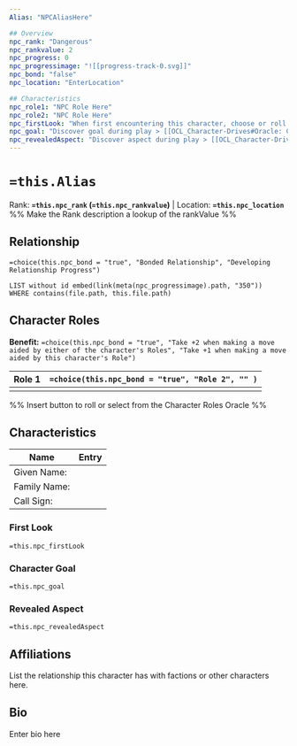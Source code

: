 ```yaml
---
Alias: "NPCAliasHere"

## Overview
npc_rank: "Dangerous"
npc_rankvalue: 2
npc_progress: 0
npc_progressimage: "![[progress-track-0.svg]]"
npc_bond: "false"
npc_location: "EnterLocation"

## Characteristics
npc_role1: "NPC Role Here"
npc_role2: "NPC Role Here"
npc_firstLook: "When first encountering this character, choose or roll 1-2 times on the [[OCL_Character-Approach#Oracle: Character First Look|First Look Oracle]]"
npc_goal: "Discover goal during play > [[OCL_Character-Drives#Oracle: Character Goal|Character Goal Oracle]]"
npc_revealedAspect: "Discover aspect during play > [[OCL_Character-Drives#Oracle: Character Revealed Aspect|Character Revealed Aspect Oracle]]"
---
```

# `=this.Alias`
Rank: **`=this.npc_rank` (`=this.npc_rankvalue`)** | Location: **`=this.npc_location`**
%% Make the Rank description a lookup of the rankValue %%

## Relationship
 
 `=choice(this.npc_bond = "true", "Bonded Relationship", "Developing Relationship Progress")`
 ```dataview
LIST without id embed(link(meta(npc_progressimage).path, "350"))
WHERE contains(file.path, this.file.path)
```

## Character Roles
 **Benefit:** `=choice(this.npc_bond = "true", "Take +2 when making a move aided by either of the character's Roles", "Take +1 when making a move aided by this character's Role")`

| Role 1 | `=choice(this.npc_bond = "true", "Role 2", "" )` |
| --- | --- |
|  |  |

%% Insert button to roll or select from the Character Roles Oracle %%

## Characteristics
| Name | Entry |
| --- | --- |
| Given Name: |  |
| Family Name: |  |
| Call Sign: |  |


### First Look
`=this.npc_firstLook`

### Character Goal
`=this.npc_goal`

### Revealed Aspect
`=this.npc_revealedAspect`


## Affiliations
List the relationship this character has with factions or other characters here.


## Bio
Enter bio here


